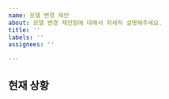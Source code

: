 ```yaml
---
name: 모델 변경 제안
about: 모델 변경 제안점에 대해서 자세히 설명해주세요.
title: ''
labels: ''
assignees: ''

---
```


## 현재 상황
